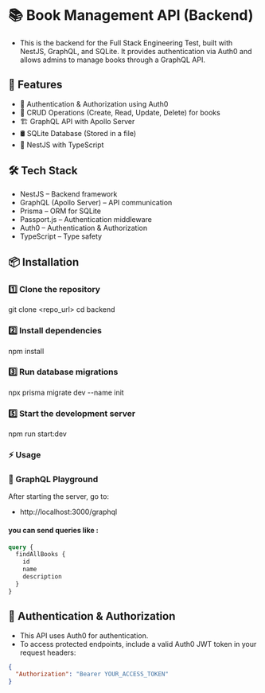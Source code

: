 # 📚 Book Management API (Backend)

- This is the backend for the Full Stack Engineering Test, built with NestJS, GraphQL, and SQLite. It provides authentication via Auth0 and allows admins to manage books through a GraphQL API.

## 🚀 Features

- 🔐 Authentication & Authorization using Auth0
- 📖 CRUD Operations (Create, Read, Update, Delete) for books
- 🏗 GraphQL API with Apollo Server
- 🛢 SQLite Database (Stored in a file)
- 🎯 NestJS with TypeScript

## 🛠️ Tech Stack

- NestJS – Backend framework
- GraphQL (Apollo Server) – API communication
- Prisma – ORM for SQLite
- Passport.js – Authentication middleware
- Auth0 – Authentication & Authorization
- TypeScript – Type safety

## 📦 Installation

### 1️⃣ Clone the repository

git clone <repo_url>
cd backend

### 2️⃣ Install dependencies

npm install

### 3️⃣ Run database migrations

npx prisma migrate dev --name init

### 5️⃣ Start the development server

npm run start:dev

### ⚡ Usage

### 🔌 GraphQL Playground

After starting the server, go to:

- http://localhost:3000/graphql

#### you can send queries like :

```graphql
query {
  findAllBooks {
    id
    name
    description
  }
}
```

## 🔐 Authentication & Authorization

- This API uses Auth0 for authentication.
- To access protected endpoints, include a valid Auth0 JWT token in your request headers:

```json
{
  "Authorization": "Bearer YOUR_ACCESS_TOKEN"
}
```
